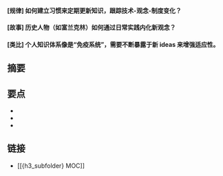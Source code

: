 #### [规律] 如何建立习惯来定期更新知识，跟踪技术-观念-制度变化？


#### [故事] 历史人物（如富兰克林）如何通过日常实践内化新观念？


#### [类比] 个人知识体系像是“免疫系统”，需要不断暴露于新 ideas 来增强适应性。


## 摘要


## 要点

- 
- 
- 

## 链接

- [[{h3_subfolder} MOC]]
